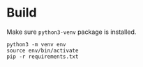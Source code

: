 Build
=====

Make sure `python3-venv` package is installed.

```
python3 -m venv env
source env/bin/activate
pip -r requirements.txt
```
